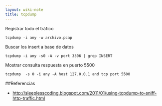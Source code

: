 ```yaml
---
layout: wiki-note
title: tcpdump
---
```


Registrar todo el tráfico

    tcpdump -i any -w archivo.pcap

Buscar los insert a base de datos

    tcpdump -i any -s0 -A -v port 3306 | grep INSERT

Mostrar consulta respuesta en puerto 5500

    tcpdump  -s 0 -i any -A host 127.0.0.1 and tcp port 5500

##Referencias

* http://sleeplesscoding.blogspot.com/2011/01/using-tcpdump-to-sniff-http-traffic.html
